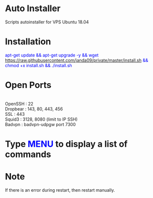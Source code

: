 # Auto Installer

Scripts autoinstaller for VPS Ubuntu 18.04

# Installation

<font color='#0000FF'>apt-get update && apt-get upgrade -y && wget https://raw.githubusercontent.com/janda09/private/master/install.sh && chmod +x install.sh && ./install.sh</font>

# Open Ports

<br>OpenSSH : 22
<br>Dropbear : 143, 80, 443, 456
<br>SSL : 443
<br>Squid3 : 3128, 8080 (limit to IP SSH)
<br>Badvpn : badvpn-udpgw port 7300

# Type <font color='#0000FF'>MENU</font> to display a list of commands

# Note

If there is an error during restart, then restart manually.
